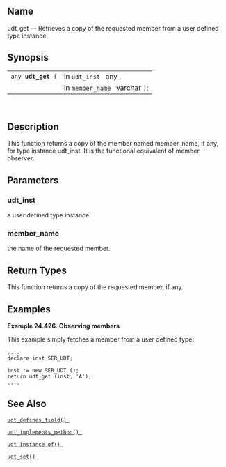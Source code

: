 <div>

<div>

</div>

<div>

## Name

udt_get — Retrieves a copy of the requested member from a user defined
type instance

</div>

<div>

## Synopsis

<div>

|                         |                                |
|-------------------------|--------------------------------|
| `any `**`udt_get`**` (` | in `udt_inst ` any ,           |
|                         | in `member_name ` varchar `)`; |

<div>

 

</div>

</div>

</div>

<div>

## Description

This function returns a copy of the member named member_name, if any,
for type instance udt_inst. It is the functional equivalent of member
observer.

</div>

<div>

## Parameters

<div>

### udt_inst

a user defined type instance.

</div>

<div>

### member_name

the name of the requested member.

</div>

</div>

<div>

## Return Types

This function returns a copy of the requested member, if any.

</div>

<div>

## Examples

<div>

**Example 24.426. Observing members**

<div>

This example simply fetches a member from a user defined type.

``` screen
....
declare inst SER_UDT;

inst := new SER_UDT ();
return udt_get (inst, 'A');
....
```

</div>

</div>

  

</div>

<div>

## See Also

<a href="fn_udt_defines_field.html" class="link"
title="udt_defines_field"><code
class="function">udt_defines_field() </code></a>

<a href="fn_udt_implements_method.html" class="link"
title="udt_implements_method"><code
class="function">udt_implements_method() </code></a>

<a href="fn_udt_instance_of.html" class="link"
title="udt_instance_of"><code
class="function">udt_instance_of() </code></a>

<a href="fn_udt_set.html" class="link" title="udt_set"><code
class="function">udt_set() </code></a>

</div>

</div>
